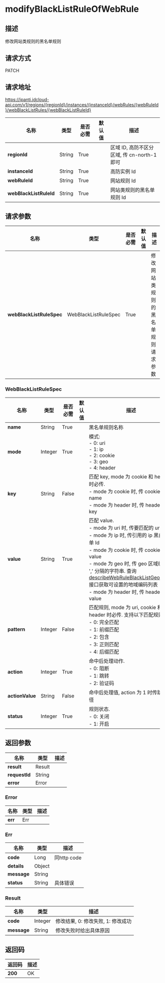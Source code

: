 # modifyBlackListRuleOfWebRule


## 描述
修改网站类规则的黑名单规则

## 请求方式
PATCH

## 请求地址
https://ipanti.jdcloud-api.com/v1/regions/{regionId}/instances/{instanceId}/webRules/{webRuleId}/webBlackListRules/{webBlackListRuleId}

|名称|类型|是否必需|默认值|描述|
|---|---|---|---|---|
|**regionId**|String|True| |区域 ID, 高防不区分区域, 传 cn-north-1 即可|
|**instanceId**|String|True| |高防实例 Id|
|**webRuleId**|String|True| |网站规则 Id|
|**webBlackListRuleId**|String|True| |网站类规则的黑名单规则 Id|

## 请求参数
|名称|类型|是否必需|默认值|描述|
|---|---|---|---|---|
|**webBlackListRuleSpec**|WebBlackListRuleSpec|True| |修改网站类规则的黑名单规则请求参数|

### WebBlackListRuleSpec
|名称|类型|是否必需|默认值|描述|
|---|---|---|---|---|
|**name**|String|True| |黑名单规则名称|
|**mode**|Integer|True| |模式:<br>- 0: uri<br>- 1: ip<br>- 2: cookie<br>- 3: geo<br>- 4: header|
|**key**|String|False| |匹配 key, mode 为 cookie 和 header 时必传. <br>- mode 为 cookie 时, 传 cookie 的 name<br>- mode 为 header 时, 传 header 的 key|
|**value**|String|True| |匹配 value. <br>- mode 为 uri 时, 传要匹配的 uri<br>- mode 为 ip 时, 传引用的 ip 黑白名单 Id<br>- mode 为 cookie 时, 传 cookie 的 value<br>- mode 为 geo 时, 传 geo 区域编码以 ',' 分隔的字符串. 查询 <a href='http://docs.jdcloud.com/anti-ddos-pro/api/describewebruleblacklistgeoareas'>describeWebRuleBlackListGeoAreas</a> 接口获取可设置的地域编码列表<br>- mode 为 header 时, 传 header 的 value|
|**pattern**|Integer|False| |匹配规则, mode 为 uri, cookie 和 header 时必传. 支持以下匹配规则: <br>- 0: 完全匹配<br>- 1: 前缀匹配<br>- 2: 包含<br>- 3: 正则匹配<br>- 4: 后缀匹配|
|**action**|Integer|True| |命中后处理动作. <br>- 0: 阻断<br>- 1: 跳转<br>- 2: 验证码|
|**actionValue**|String|False| |命中后处理值, action 为 1 时传跳转路径|
|**status**|Integer|True| |规则状态. <br>- 0: 关闭<br>- 1: 开启|

## 返回参数
|名称|类型|描述|
|---|---|---|
|**result**|Result| |
|**requestId**|String| |
|**error**|Error| |

### Error
|名称|类型|描述|
|---|---|---|
|**err**|Err| |
### Err
|名称|类型|描述|
|---|---|---|
|**code**|Long|同http code|
|**details**|Object| |
|**message**|String| |
|**status**|String|具体错误|
### Result
|名称|类型|描述|
|---|---|---|
|**code**|Integer|修改结果, 0: 修改失败, 1: 修改成功|
|**message**|String|修改失败时给出具体原因|

## 返回码
|返回码|描述|
|---|---|
|**200**|OK|
